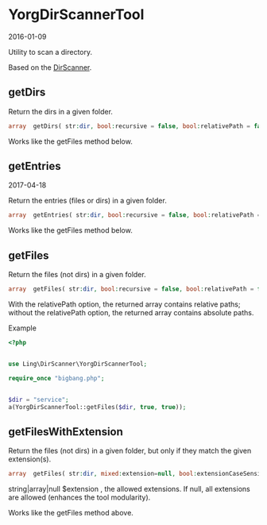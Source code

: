 YorgDirScannerTool
==============
2016-01-09



Utility to scan a directory.



Based on the [DirScanner](https://github.com/lingtalfi/DirScanner).



getDirs
---------------

Return the dirs in a given folder.


```php
array  getDirs( str:dir, bool:recursive = false, bool:relativePath = false, bool:followSymlinks = false, bool:ignoreHidden = true)
```

Works like the getFiles method below.





getEntries
---------------
2017-04-18

Return the entries (files or dirs) in a given folder.


```php
array  getEntries( str:dir, bool:recursive = false, bool:relativePath = false, bool:followSymlinks = false, bool:ignoreHidden = true)
```

Works like the getFiles method below.




getFiles
---------------

Return the files (not dirs) in a given folder.


```php
array  getFiles( str:dir, bool:recursive = false, bool:relativePath = false, bool:followSymlinks = false, bool:ignoreHidden = true)
```

With the relativePath option, the returned array contains relative paths;
without the relativePath option, the returned array contains absolute paths.


Example

```php
<?php


use Ling\DirScanner\YorgDirScannerTool;

require_once "bigbang.php";


$dir = "service";
a(YorgDirScannerTool::getFiles($dir, true, true)); 
```






getFilesWithExtension
---------------

Return the files (not dirs) in a given folder, but only if they match the given extension(s).


```php
array  getFiles( str:dir, mixed:extension=null, bool:extensionCaseSensitive=false, bool:recursive = false, bool:relativePath = false, bool:followSymlinks = false, bool:ignoreHidden = true)
```

string|array|null $extension , the allowed extensions. If null, all extensions are allowed (enhances the tool modularity).


Works like the getFiles method above.





    

